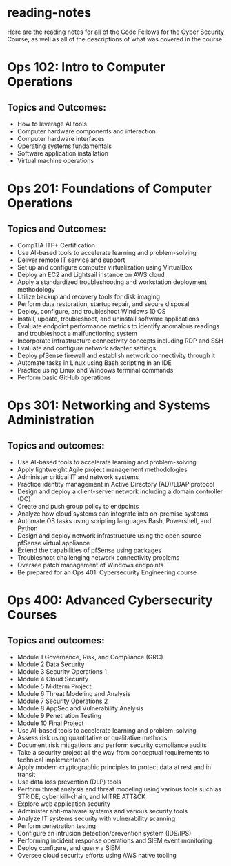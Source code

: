 # reading-notes

Here are the reading notes for all of the Code Fellows for the Cyber Security Course, as well as all of the descriptions of what was covered in the course

# Ops 102: Intro to Computer Operations
## Topics and Outcomes:

- How to leverage AI tools
- Computer hardware components and interaction
- Computer hardware interfaces
- Operating systems fundamentals
- Software application installation
- Virtual machine operations

# Ops 201: Foundations of Computer Operations
## Topics and Outcomes:
  
- CompTIA ITF+ Certification
- Use AI-based tools to accelerate learning and problem-solving
- Deliver remote IT service and support
- Set up and configure computer virtualization using VirtualBox
- Deploy an EC2 and Lightsail instance on AWS cloud
- Apply a standardized troubleshooting and workstation deployment methodology
- Utilize backup and recovery tools for disk imaging
- Perform data restoration, startup repair, and secure disposal
- Deploy, configure, and troubleshoot Windows 10 OS
- Install, update, troubleshoot, and uninstall software applications
- Evaluate endpoint performance metrics to identify anomalous readings and troubleshoot a malfunctioning system
- Incorporate infrastructure connectivity concepts including RDP and SSH
- Evaluate and configure network adapter settings
- Deploy pfSense firewall and establish network connectivity through it
- Automate tasks in Linux using Bash scripting in an IDE
- Practice using Linux and Windows terminal commands
- Perform basic GitHub operations

# Ops 301: Networking and Systems Administration  
## Topics and outcomes:

- Use AI-based tools to accelerate learning and problem-solving
- Apply lightweight Agile project management methodologies
- Administer critical IT and network systems
- Practice identity management in Active Directory (AD)/LDAP protocol
- Design and deploy a client-server network including a domain controller (DC)
- Create and push group policy to endpoints
- Analyze how cloud systems can integrate into on-premise systems
- Automate OS tasks using scripting languages Bash, Powershell, and Python
- Design and deploy network infrastructure using the open source pfSense virtual appliance
- Extend the capabilities of pfSense using packages
- Troubleshoot challenging network connectivity problems
- Oversee patch management of Windows endpoints
- Be prepared for an Ops 401: Cybersecurity Engineering course

# Ops 400: Advanced Cybersecurity Courses
## Topics and outcomes:

- Module 1 Governance, Risk, and Compliance (GRC)
- Module 2 Data Security
- Module 3 Security Operations 1
- Module 4 Cloud Security
- Module 5 Midterm Project
- Module 6 Threat Modeling and Analysis
- Module 7 Security Operations 2
- Module 8 AppSec and Vulnerability Analysis
- Module 9 Penetration Testing
- Module 10 Final Project
- Use AI-based tools to accelerate learning and problem-solving
- Assess risk using quantitative or qualitative methods
- Document risk mitigations and perform security compliance audits
- Take a security project all the way from conceptual requirements to technical implementation
- Apply modern cryptographic principles to protect data at rest and in transit
- Use data loss prevention (DLP) tools
- Perform threat analysis and threat modeling using various tools such as STRIDE, cyber kill-chain, and MITRE ATT&CK
- Explore web application security
- Administer anti-malware systems and various security tools
- Analyze IT systems security with vulnerability scanning
- Perform penetration testing
- Configure an intrusion detection/prevention system (IDS/IPS)
- Performing incident response operations and SIEM event monitoring
- Deploy configure, and query a SIEM
- Oversee cloud security efforts using AWS native tooling
